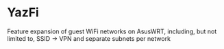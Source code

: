 # YazFi
Feature expansion of guest WiFi networks on AsusWRT, including, but not limited to, SSID -> VPN and separate subnets per network
